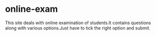 # online-exam
This site deals with online examination of students.It contains questions along with various options.Just have to tick the right option and submit.
